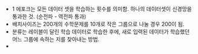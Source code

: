 - 1 에포크는 모든 데이터 셋을 학습하는 횟수를 의미함. 하나의 데이터셋이 신경망을 통과한 것.
(순전파 - 역전파 통과)
- 배치사이즈는 200개의 수학문제를 10개로 작은 그룹으로 나눌 경우 200이 됨.
- 분류는 레이블이 달린 학습 데이터로 학습한 후에, 새로 입력된 데이터가 학습했던 어느 그룹에 속하는 지를 찾아내는 방법.
- 